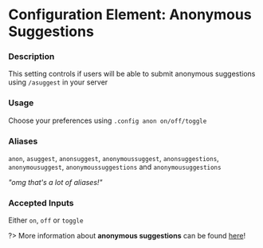 # Configuration Element: Anonymous Suggestions 

### Description
This setting controls if users will be able to submit anonymous suggestions using `/asuggest` in your server

### Usage
Choose your preferences using `.config anon on/off/toggle`

### Aliases
`anon`, `asuggest`, `anonsuggest`, `anonymoussuggest`, `anonsuggestions`, `anonymousuggest`, `anonymoussuggestions` and `anonymousuggestions`

_"omg that's a lot of aliases!"_ 

### Accepted Inputs
Either `on`, `off` or `toggle`

?> More information about **anonymous suggestions** can be found [here](/topics/anonymous-suggestions.md)!
